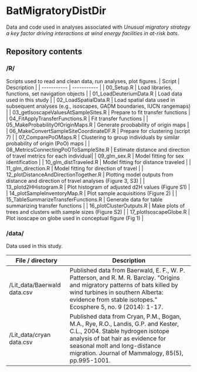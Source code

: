 # BatMigratoryDistDir

Data and code used in analyses associated with _Unusual migratory strategy a key factor driving interactions at wind energy facilities in at-risk bats_.

## Repository contents
### /R/
Scripts used to read and clean data, run analyses, plot figures.
| Script                                  | Description |
| -----------                             | ----------- |
| 00_Setup.R                              | Load libraries, functions, set navigation objects |
| 01_LoadDeuteriumData.R                  | Load data used in this study |
| 02_LoadSpatialData.R                    | Load spatial data used in subsequent analyses (e.g., isoscapes, GADM boundaries, IUCN rangemaps) |
| 03_getIsoscapeValuesAtSampleSites.R     | Prepare to fit transfer functions |
| 04_FitApplyTransferFunctions.R          | Fit transfer functions |
| 05_MakeProbabilityOfOriginMaps.R        | Generate proobability of origin maps |
| 06_MakeConvertSampleSiteCoordinateDF.R  | Prepare for clustering (script 7) |
| 07_ComparePoOMaps.R                     | Clustering to group individuals by similar probability of origin (PoO) maps |
| 08_MetricsConnectingPoOToSampleSite.R   | Estimate distance and direction of travel metrics for each individual|
| 09_glm_sex.R                            | Model fitting for sex identification |
| 10_glm_distTraveled.R                   | Model fitting for distance traveled |
| 11_glm_direction.R                      | Model fitting for direction of travel |
| 12_plotDistanceAndDirectionTogether.R   | Plotting model outputs from distance and direction of travel analyses (Figure 3, S3) |
| 13_plotd2HHistogram.R                   | Plot histogram of adjusted d2H values (Figure S1) |
| 14_plotSampleInventoryMap.R             | Plot sample acquisitions (Figure 2) |
| 15_TableSummarizeTransferFunctions.R    | Generate data for table summarizing transfer functions |
| 16_plotClusterOutputs.R                 | Make plots of trees and clusters with sample sizes (Figure S2) |
| 17_plotIsoscapeGlobe.R                  | Plot isoscape on globe used in conceptual figure (Fig 1) |

### /data/
Data used in this study.

| File / directory                        | Description |
| -----------                             | ----------- |
| /Lit_data/Baerwald data.csv             | Published data from Baerwald, E. F., W. P. Patterson, and R. M. R. Barclay. "Origins and migratory patterns of bats killed by wind turbines in southern Alberta: evidence from stable isotopes." Ecosphere 5, no. 9 (2014): 1-17. |
| /Lit_data/cryan data.csv             | Published data from Cryan, P.M., Bogan, M.A., Rye, R.O., Landis, G.P. and Kester, C.L., 2004. Stable hydrogen isotope analysis of bat hair as evidence for seasonal molt and long-distance migration. Journal of Mammalogy, 85(5), pp.995-1001. |
